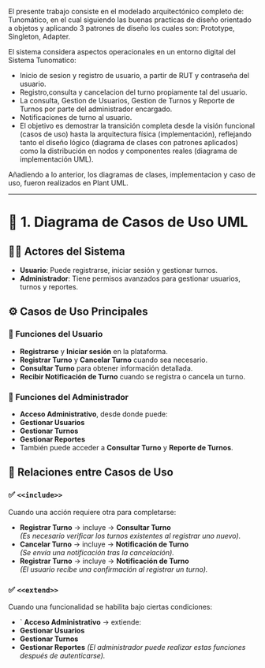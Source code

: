 El presente trabajo consiste en el modelado arquitectónico completo de: Tunomático, en el cual siguiendo las buenas practicas de diseño orientado a objetos y aplicando 3 patrones de diseño los cuales son: Prototype, Singleton, Adapter.

El sistema considera aspectos operacionales en un entorno digital del Sistema Tunomatico:

- Inicio de sesion y registro de usuario, a partir de RUT y contraseña del usuario.
- Registro,consulta y cancelacion del turno propiamente tal del usuario.
- La consulta, Gestion de Usuarios, Gestion de Turnos y Reporte de Turnos por parte del administrador encargado.
- Notificaciones de turno al usuario.
- El objetivo es demostrar la transición completa desde la visión funcional (casos de uso) hasta la arquitectura física (implementación), reflejando tanto el diseño lógico (diagrama de clases con patrones aplicados) como la distribución en nodos y componentes reales (diagrama de implementación UML).

Añadiendo a lo anterior, los diagramas de clases, implementacion y caso de uso, fueron realizados en Plant UML.


---


# 🔹 1. Diagrama de Casos de Uso UML


## 🧑‍💻 Actores del Sistema

- **Usuario**: Puede registrarse, iniciar sesión y gestionar turnos.
- **Administrador**: Tiene permisos avanzados para gestionar usuarios, turnos y reportes.

## ⚙️ Casos de Uso Principales

### 🔹 Funciones del Usuario
-  **Registrarse** y **Iniciar sesión** en la plataforma.
-  **Registrar Turno** y  **Cancelar Turno** cuando sea necesario.
-  **Consultar Turno** para obtener información detallada.
-  **Recibir Notificación de Turno** cuando se registra o cancela un turno.

### 🔹 Funciones del Administrador
-  **Acceso Administrativo**, desde donde puede:
  -  **Gestionar Usuarios**
  -  **Gestionar Turnos**
  -  **Gestionar Reportes**
- También puede acceder a **Consultar Turno** y **Reporte de Turnos**.

## 🔗 Relaciones entre Casos de Uso

### ✅ **`<<include>>`** 
Cuando una acción requiere otra para completarse:
-  **Registrar Turno** → incluye →  **Consultar Turno**  
  _(Es necesario verificar los turnos existentes al registrar uno nuevo)._
-  **Cancelar Turno** → incluye →  **Notificación de Turno**  
  _(Se envía una notificación tras la cancelación)._
- **Registrar Turno** → incluye →  **Notificación de Turno**  
  _(El usuario recibe una confirmación al registrar un turno)._

### ✅ **`<<extend>>`** 
Cuando una funcionalidad se habilita bajo ciertas condiciones:
-  ` **Acceso Administrativo** → extiende:
  -  **Gestionar Usuarios**
  -  **Gestionar Turnos**
  -  **Gestionar Reportes**
  _(El administrador puede realizar estas funciones después de autenticarse)._

